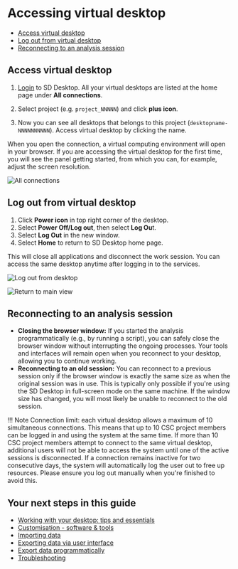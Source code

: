 # Accessing virtual desktop


* [Access virtual desktop](#access-virtual-desktop)
* [Log out from virtual desktop](#log-out-from-virtual-desktop)
* [Reconnecting to an analysis session](#reconnecting-to-an-analysis-session)


## Access virtual desktop

1. [Login](./sd-desktop-login.md) to SD Desktop. All your virtual desktops are listed at the home page under **All connections**.

2. Select project (e.g. `project_NNNNN`) and click **plus icon**.
  
3. Now you can see all desktops that belongs to this project (`desktopname-NNNNNNNNNN`). Access virtual desktop by clicking the name.

When you open the connection, a virtual computing environment will open in your browser. If you are accessing the virtual desktop for the first time, you will see the panel getting started, from which you can, for example, adjust the screen resolution.

![All connections](https://a3s.fi/docs-files/sensitive-data/SD_Desktop/Desktop_AllConnections.png)


## Log out from virtual desktop

1. Click **Power icon** in top right corner of the desktop. 
2. Select **Power Off/Log out**, then select **Log Ou**t.
3. Select **Log Out** in the new window.
4. Select **Home** to return to SD Desktop home page. 

This will close all applications and disconnect the work session. You can access the same desktop anytime after logging in to the services.

![Log out from desktop](https://a3s.fi/docs-files/sensitive-data/SD_Desktop/Desktop_LogOut1.png)

![Return to main view](https://a3s.fi/docs-files/sensitive-data/SD_Desktop/Desktop_LogOut2.png)

## Reconnecting to an analysis session

* **Closing the browser window:** If you started the analysis programmatically (e.g., by running a script), you can safely close the browser window without interrupting the ongoing processes. Your tools and interfaces will remain open when you reconnect to your desktop, allowing you to continue working.
* **Reconnecting to an old session:** You can reconnect to a previous session only if the browser window is exactly the same size as when the original session was in use. This is typically only possible if you're using the SD Desktop in full-screen mode on the same machine. If the window size has changed, you will most likely be unable to reconnect to the old session.

!!! Note
    Connection limit: each virtual desktop allows a maximum of 10 simultaneous connections. This means that up to 10 CSC project members can be logged in and using the system at the same time. If more than 10 CSC project members attempt to connect to the same virtual desktop, additional users will not be able to access the system until one of the active sessions is disconnected.
    If a connection remains inactive for two consecutive days, the system will automatically log the user out to free up resources. Please ensure you log out manually when you're finished to avoid this.

## Your next steps in this guide

* [Working with your desktop: tips and essentials](./sd-desktop-working.md)
* [Customisation - software & tools](./sd-desktop-software.md)
* [Importing data ](./sd-desktop-access.md)
* [Exporting data  via user interface](./sd-desktop-export.md)
* [Export data programmatically](./sd-desktop-export-commandline.md)
* [Troubleshooting](./sd-desktop-troubleshooting.md)

